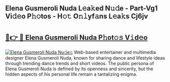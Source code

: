 ## Elena Gusmeroli Nuda L𝚎a𝚔ed N𝚞𝚍e - Part-Vg1 Vi𝚍𝚎o P𝚑𝚘tos - H𝚘𝚝 O𝚗𝚕yf𝚊ns L𝚎a𝚔s Cj6jv

# <h2><a href="http://kf6j38t.oniu.top/?m=Elena+Gusmeroli+Nuda">🔗👉 🔴 Elena Gusmeroli Nuda P𝚑ot𝚘𝚜 V𝚒d𝚎o</a></h2>

[![Elena Gusmeroli Nuda Nu𝚍e𝚜](https://i.imgur.com/0qMVB7G.gif)](http://kf6j38t.oniu.top/?m=Elena+Gusmeroli+Nuda)
Web-based entertainer and multimedia designer Elena Gusmeroli Nuda, known for sharing dance and lifestyle ideas through trending dance trends and short videos. The public persona of Elena Gusmeroli Nuda is defined by its openness and sincerity, but the hidden aspects of his personal life remain a tantalizing enigma.  
